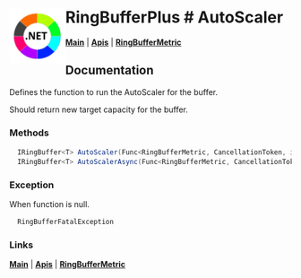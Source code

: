 # <img align="left" width="100" height="100" src="./images/icon.png"> RingBufferPlus #  AutoScaler

[**Main**](index.md#help) | 
[**Apis**](index.md#apis) |
[**RingBufferMetric**](metricclass.md)

## Documentation
Defines the function to run the AutoScaler for the buffer.

Should return new  target capacity for the buffer.

### Methods

```csharp
  IRingBuffer<T> AutoScaler(Func<RingBufferMetric, CancellationToken, int> autoscaler)
  IRingBuffer<T> AutoScalerAsync(Func<RingBufferMetric, CancellationToken, Task<int>> autoscaler)
``` 

### Exception

When function is null.

```csharp
  RingBufferFatalException
``` 

### Links
[**Main**](index.md#help) | 
[**Apis**](index.md#apis) |
[**RingBufferMetric**](metricclass.md)

